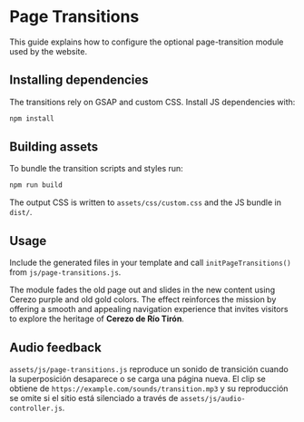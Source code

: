 # Page Transitions

This guide explains how to configure the optional page-transition module used by the website.

## Installing dependencies

The transitions rely on GSAP and custom CSS. Install JS dependencies with:

```bash
npm install
```

## Building assets

To bundle the transition scripts and styles run:

```bash
npm run build
```

The output CSS is written to `assets/css/custom.css` and the JS bundle in `dist/`.

## Usage

Include the generated files in your template and call `initPageTransitions()` from `js/page-transitions.js`.

The module fades the old page out and slides in the new content using Cerezo purple and old gold colors. The effect reinforces the mission by offering a smooth and appealing navigation experience that invites visitors to explore the heritage of **Cerezo de Río Tirón**.

## Audio feedback

`assets/js/page-transitions.js` reproduce un sonido de transición cuando la superposición desaparece o se carga una página nueva. El clip se obtiene de `https://example.com/sounds/transition.mp3` y su reproducción se omite si el sitio está silenciado a través de `assets/js/audio-controller.js`.
